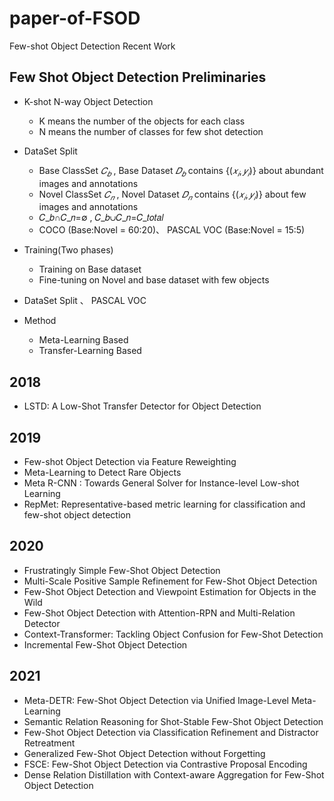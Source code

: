 # paper-of-FSOD
Few-shot Object Detection Recent Work


## Few Shot Object Detection Preliminaries
* K-shot N-way Object Detection
  - K means  the number of the objects for each class
  - N means the number of classes for few shot detection
* DataSet Split 
  - Base ClassSet $𝐶_𝑏$ , Base Dataset $𝐷_𝑏$ contains $\{(𝑥_𝑖, 𝑦_𝑖)\}$ about abundant images and annotations
  - Novel ClassSet $𝐶_𝑛$  , Novel Dataset $𝐷_𝑛$ contains $\{(𝑥_𝑖, 𝑦_𝑖)\}$ about few images and annotations
  - 𝐶_𝑏∩𝐶_𝑛=∅ , 𝐶_𝑏∪𝐶_𝑛=𝐶_𝑡𝑜𝑡𝑎𝑙 
  - COCO (Base:Novel = 60:20)、 PASCAL VOC (Base:Novel = 15:5)
* Training(Two phases)
  - Training on Base dataset
  - Fine-tuning on Novel and base dataset with few objects


* DataSet Split 、 PASCAL VOC


* Method
  - Meta-Learning Based
  - Transfer-Learning Based

## 2018

* LSTD: A Low-Shot Transfer Detector for Object Detection

## 2019
* Few-shot Object Detection via Feature Reweighting
* Meta-Learning to Detect Rare Objects
* Meta R-CNN : Towards General Solver for Instance-level Low-shot Learning 
* RepMet: Representative-based metric learning for classification and few-shot object detection

## 2020
* Frustratingly Simple Few-Shot Object Detection
* Multi-Scale Positive Sample Refinement for Few-Shot Object Detection
* Few-Shot Object Detection and Viewpoint Estimation for Objects in the Wild
* Few-Shot Object Detection with Attention-RPN and Multi-Relation Detector
* Context-Transformer: Tackling Object Confusion for Few-Shot Detection
* Incremental Few-Shot Object Detection
## 2021
* Meta-DETR: Few-Shot Object Detection via Unified Image-Level Meta-Learning 
* Semantic Relation Reasoning for Shot-Stable Few-Shot Object Detection
* Few-Shot Object Detection via Classification Refinement and Distractor Retreatment
* Generalized Few-Shot Object Detection without Forgetting
* FSCE: Few-Shot Object Detection via Contrastive Proposal Encoding
* Dense Relation Distillation with Context-aware Aggregation for Few-Shot Object Detection 
